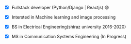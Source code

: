 - [x] Fullstack developer (Python/Django | Reactjs) :smile:
- [x] Intersted in Machine learning and image processing

- [x] BS in Electrical Engineering(shiraz university 2016-2020)
- [x] MS in Communication Systems Engineering (In Progress) 

<!---
0x-m/0x-m is a ✨ special ✨ repository because its `README.md` (this file) appears on your GitHub profile.
You can click the Preview link to take a look at your changes.
--->
